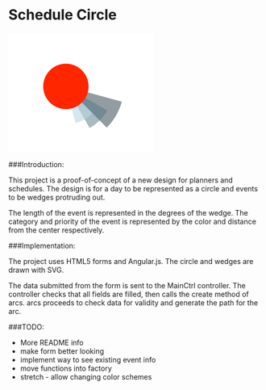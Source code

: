 # Schedule Circle

<img src="assets/sample.png">

###Introduction:

This project is a proof-of-concept of a new design for planners and schedules. The design is for a day to be represented as a circle and events to be wedges protruding out. 

The length of the event is represented in the degrees of the wedge. The category and priority of the event is represented by the color and distance from the center respectively. 

###Implementation:

The project uses HTML5 forms and Angular.js. The circle and wedges are drawn with SVG. 

The data submitted from the form is sent to the MainCtrl controller. The controller checks that all fields are filled, then calls the create method of arcs. arcs proceeds to check data for validity and generate the path for the arc.

###TODO:
* More README info
* make form better looking
* implement way to see existing event info
* move functions into factory
* stretch - allow changing color schemes

